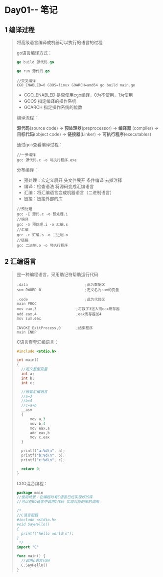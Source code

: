 # Day01-- 笔记

## 1 编译过程

> 将高级语言编译成机器可以执行的语言的过程
>
> go语言编译方式：
>
> ```go
> go build 源代码.go
> ```
>
> ```go
> go run 源代码.go
> ```
>
> ```shell
> //交叉编译
> CGO_ENABLED=0 GOOS=linux GOARCH=amd64 go build main.go
> ```
>
> + CGO_ENABLED 是否使用cgo编译，0为不使用，1为使用
> + GOOS 指定编译的操作系统
> + GOARCH 指定操作系统的位数
>
> 编译流程：
>
> **源代码**(source code) → **预处理器**(preprocessor) → **编译器** (compiler) →  **目标代码**(object code) → **链接器**(Linker) → **可执行程序**(executables)
>
> 通过gcc查看编译过程：
>
> ```shell
> //一步编译
> gcc 源代码.c -o 可执行程序.exe
> ```
>
> 分布编译：
>
> + 预处理：宏定义展开 头文件展开 条件编译 去掉注释
> + 编译：检查语法 将源码变成汇编语言
> + 汇编：将汇编语言变成机器语言（二进制语言）
> + 链接：链接外部的库
>
> ```shell
> //预处理
> gcc -E 源码.c -o 预处理.i
> //编译
> gcc -S 预处理.i -o 汇编.s
> //汇编
> gcc -c 汇编.s -o 二进制.o
> //链接
> gcc 二进制.o -o 可执行程序
> ```

## 2 汇编语言

> 是一种编程语言，采用助记符帮助运行代码
>
> ```assembly
> .data                          ;此为数据区
> sum DWORD 0                    ;定义名为sum的变量
> 
> .code                          ;此为代码区
> main PROC
> mov eax,3                  ;将数字3送入而eax寄存器
> add eax,4                  ;eax寄存器加4
> mov sum,eax
> 
> INVOKE ExitProcess,0       ;结束程序
> main ENDP
> ```
>
> C语言嵌套汇编语言：
>
> ```c
> #include <stdio.h>
> 
> int main()
> {
> 	//定义整型变量
> 	int a;
> 	int b;
> 	int c;
> 
> 	//嵌套汇编语言
> 	//a=3
> 	//b=4
> 	//c=a+b
> 	__asm 
> 	{
> 		mov a,3
> 		mov b,4
> 		mov eax,a
> 		add eax,b
> 		mov c,eax
> 	}
> 
> 	printf("a:%d\n", a);
> 	printf("b:%d\n", b);
> 	printf("c:%d\n", c);
> 
> 	return 0;
> }
> ```
>
> CGO混合编程：
>
> ```go
> package main
> //使用场景：在编程时有C语言已经实现好的库
> //可以在GO语言中调用C代码 实现对应的库的调用
> 
> /*
> //C语言函数
> #include <stdio.h>
> void SayHello()
> {
> 	printf("hello world\n");
> }
>  */
> import "C"
> 
> func main() {
> 	//调用c语言代码
> 	C.SayHello()
> }
> 
> ```
>
> 